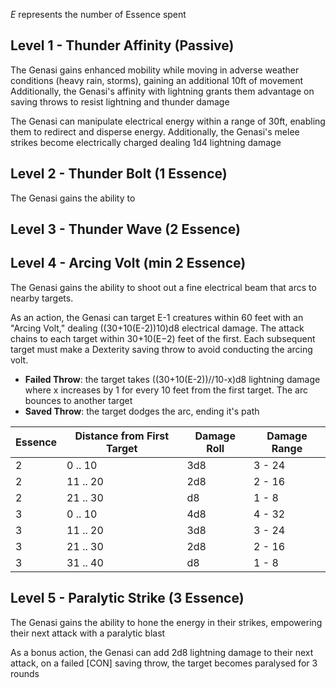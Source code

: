 *E* represents the number of Essence spent
## Level 1 -  Thunder Affinity (Passive)
The Genasi gains enhanced mobility while moving in adverse weather conditions (heavy rain, storms),  gaining an additional 10ft of movement
Additionally, the Genasi's affinity with lightning grants them advantage on saving throws to resist lightning and thunder damage

The Genasi can manipulate electrical energy within a range of 30ft, enabling them to redirect and disperse energy. Additionally, the Genasi's melee strikes become electrically charged dealing 1d4 lightning damage
## Level 2 - Thunder Bolt (1 Essence)
The Genasi gains the ability to 
## Level 3 - Thunder Wave (2 Essence)

## Level 4 - Arcing Volt (min 2 Essence)
The Genasi gains the ability to shoot out a fine electrical beam that arcs to nearby targets.

As an action, the Genasi can target E-1 creatures within 60 feet with an "Arcing Volt," dealing ((30+10(E-2))10)d8 electrical damage. The attack chains to each target within 30+10(E−2) feet of the first. Each subsequent target must make a Dexterity saving throw to avoid conducting the arcing volt.
 - **Failed Throw**: the target takes ((30+10(E-2))//10-x)d8 lightning damage where x increases by 1 for every 10 feet from the first target. The arc bounces to another target
 - **Saved Throw**: the target dodges the arc, ending it's path

| Essence | Distance from First Target | Damage Roll | Damage Range |
| ---- | ---- | ---- | ---- |
| 2 | 0 .. 10 | 3d8 | 3 - 24 |
| 2 | 11 .. 20 | 2d8 | 2 - 16 |
| 2 | 21 .. 30 | d8 | 1 - 8 |
| 3 | 0 .. 10 | 4d8 | 4 - 32 |
| 3 | 11 .. 20 | 3d8 | 3 - 24 |
| 3 | 21 .. 30 | 2d8 | 2 - 16 |
| 3 | 31 .. 40 | d8 | 1 - 8 |


## Level 5 - Paralytic Strike (3 Essence)
The Genasi gains the ability to hone the energy in their strikes, empowering their next attack with a paralytic blast

As a bonus action, the Genasi can add 2d8 lightning damage to their next attack, on a failed \[CON\] saving throw, the target becomes paralysed for 3 rounds
